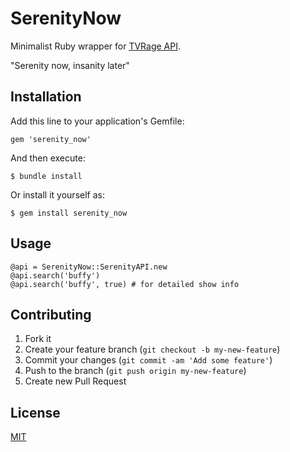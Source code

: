 SerenityNow
===========

Minimalist Ruby wrapper for [TVRage API][rage].

"Serenity now, insanity later"


Installation
------------

Add this line to your application's Gemfile:

    gem 'serenity_now'

And then execute:

    $ bundle install

Or install it yourself as:

    $ gem install serenity_now


Usage
-----

    @api = SerenityNow::SerenityAPI.new
    @api.search('buffy')
    @api.search('buffy', true) # for detailed show info


Contributing
------------

1. Fork it
2. Create your feature branch (`git checkout -b my-new-feature`)
3. Commit your changes (`git commit -am 'Add some feature'`)
4. Push to the branch (`git push origin my-new-feature`)
5. Create new Pull Request


License
-------

[MIT][license]


[rage]: http://services.tvrage.com/
[license]: https://github.com/mtrovilho/serenity_now/blob/master/LICENSE
